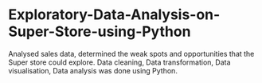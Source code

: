 # Exploratory-Data-Analysis-on-Super-Store-using-Python
Analysed sales data, determined the weak spots and opportunities that the Super store could explore. Data cleaning, Data transformation, Data visualisation, Data analysis was done using Python. 
